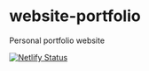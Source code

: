 # website-portfolio
Personal portfolio website

[![Netlify Status](https://api.netlify.com/api/v1/badges/ba7aa6e0-e054-470f-9992-1170c6ba0d0e/deploy-status)](https://jayraj.netlify.app/)
